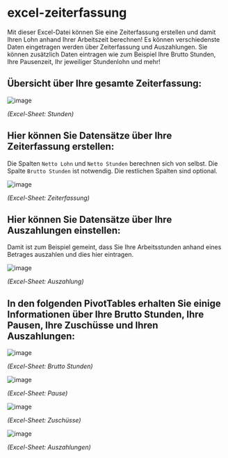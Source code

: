 # excel-zeiterfassung
 Mit dieser Excel-Datei können Sie eine Zeiterfassung erstellen und damit Ihren Lohn anhand Ihrer Arbeitszeit berechnen! Es können verschiedenste Daten eingetragen werden über Zeiterfassung und Auszahlungen. Sie können zusätzlich Daten eintragen wie zum Beispiel Ihre Brutto Stunden, Ihre Pausenzeit, Ihr jeweiliger Stundenlohn und mehr!

## Übersicht über Ihre gesamte Zeiterfassung:
![image](https://github.com/Enderzombie/excel-zeiterfassung/assets/80001985/dab632ec-6c10-4cdf-998b-69e2e4764edf)

*(Excel-Sheet: Stunden)*

## Hier können Sie Datensätze über Ihre Zeiterfassung erstellen:
Die Spalten `Netto Lohn` und `Netto Stunden` berechnen sich von selbst. Die Spalte `Brutto Stunden` ist notwendig. Die restlichen Spalten sind optional.

![image](https://github.com/Enderzombie/excel-zeiterfassung/assets/80001985/e71e4dfc-e40c-41dc-a6ef-1bb16f197ac1)

*(Excel-Sheet: Zeiterfassung)*

## Hier können Sie Datensätze über Ihre Auszahlungen einstellen:
Damit ist zum Beispiel gemeint, dass Sie Ihre Arbeitsstunden anhand eines Betrages auszahlen und dies hier eintragen.

![image](https://github.com/Enderzombie/excel-zeiterfassung/assets/80001985/afd12030-fa61-4dd1-a3e9-0671a9691214)

*(Excel-Sheet: Auszahlung)*

## In den folgenden PivotTables erhalten Sie einige Informationen über Ihre Brutto Stunden, Ihre Pausen, Ihre Zuschüsse und Ihren Auszahlungen:

![image](https://github.com/Enderzombie/excel-zeiterfassung/assets/80001985/814240bf-7ebd-4b8d-a3e9-933e531cba88)

*(Excel-Sheet: Brutto Stunden)*

![image](https://github.com/Enderzombie/excel-zeiterfassung/assets/80001985/6b41e35e-f813-4f0b-aa61-66dbd4cc5e7f)

*(Excel-Sheet: Pause)*

![image](https://github.com/Enderzombie/excel-zeiterfassung/assets/80001985/a4b3899b-b32b-4302-845d-2a4f5fdff26a)

*(Excel-Sheet: Zuschüsse)*

![image](https://github.com/Enderzombie/excel-zeiterfassung/assets/80001985/290f9996-a048-42ba-afbf-853058808579)

*(Excel-Sheet: Auszahlungen)*
